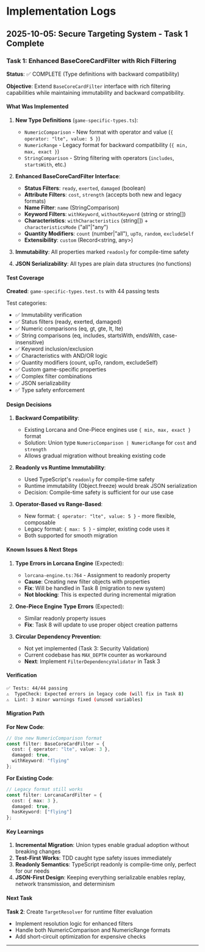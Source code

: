 # Implementation Logs

## 2025-10-05: Secure Targeting System - Task 1 Complete

### Task 1: Enhanced BaseCoreCardFilter with Rich Filtering

**Status**: ✅ COMPLETE (Type definitions with backward compatibility)

**Objective**: Extend `BaseCoreCardFilter` interface with rich filtering capabilities while maintaining immutability and backward compatibility.

#### What Was Implemented

1. **New Type Definitions** (`game-specific-types.ts`):
   - `NumericComparison` - New format with operator and value (`{ operator: "lte", value: 5 }`)
   - `NumericRange` - Legacy format for backward compatibility (`{ min, max, exact }`)
   - `StringComparison` - String filtering with operators (`includes`, `startsWith`, etc.)

2. **Enhanced BaseCoreCardFilter Interface**:
   - **Status Filters**: `ready`, `exerted`, `damaged` (boolean)
   - **Attribute Filters**: `cost`, `strength` (accepts both new and legacy formats)
   - **Name Filter**: `name` (StringComparison)
   - **Keyword Filters**: `withKeyword`, `withoutKeyword` (string or string[])
   - **Characteristics**: `withCharacteristics` (string[]) + `characteristicsMode` ("all"|"any")
   - **Quantity Modifiers**: `count` (number|"all"), `upTo`, `random`, `excludeSelf`
   - **Extensibility**: `custom` (Record<string, any>)

3. **Immutability**: All properties marked `readonly` for compile-time safety

4. **JSON Serializability**: All types are plain data structures (no functions)

#### Test Coverage

**Created**: `game-specific-types.test.ts` with 44 passing tests

Test categories:
- ✅ Immutability verification
- ✅ Status filters (ready, exerted, damaged)
- ✅ Numeric comparisons (eq, gt, gte, lt, lte)
- ✅ String comparisons (eq, includes, startsWith, endsWith, case-insensitive)
- ✅ Keyword inclusion/exclusion
- ✅ Characteristics with AND/OR logic
- ✅ Quantity modifiers (count, upTo, random, excludeSelf)
- ✅ Custom game-specific properties
- ✅ Complex filter combinations
- ✅ JSON serializability
- ✅ Type safety enforcement

#### Design Decisions

1. **Backward Compatibility**: 
   - Existing Lorcana and One-Piece engines use `{ min, max, exact }` format
   - Solution: Union type `NumericComparison | NumericRange` for `cost` and `strength`
   - Allows gradual migration without breaking existing code

2. **Readonly vs Runtime Immutability**:
   - Used TypeScript's `readonly` for compile-time safety
   - Runtime immutability (Object.freeze) would break JSON serialization
   - Decision: Compile-time safety is sufficient for our use case

3. **Operator-Based vs Range-Based**:
   - New format: `{ operator: "lte", value: 5 }` - more flexible, composable
   - Legacy format: `{ max: 5 }` - simpler, existing code uses it
   - Both supported for smooth migration

#### Known Issues & Next Steps

1. **Type Errors in Lorcana Engine** (Expected):
   - `lorcana-engine.ts:764` - Assignment to readonly property
   - **Cause**: Creating new filter objects with properties
   - **Fix**: Will be handled in Task 8 (migration to new system)
   - **Not blocking**: This is expected during incremental migration

2. **One-Piece Engine Type Errors** (Expected):
   - Similar readonly property issues
   - **Fix**: Task 8 will update to use proper object creation patterns

3. **Circular Dependency Prevention**:
   - Not yet implemented (Task 3: Security Validation)
   - Current codebase has `MAX_DEPTH` counter as workaround
   - **Next**: Implement `FilterDependencyValidator` in Task 3

#### Verification

```bash
✅ Tests: 44/44 passing
⚠️  TypeCheck: Expected errors in legacy code (will fix in Task 8)
⚠️  Lint: 3 minor warnings fixed (unused variables)
```

#### Migration Path

**For New Code**:
```typescript
// Use new NumericComparison format
const filter: BaseCoreCardFilter = {
  cost: { operator: "lte", value: 3 },
  damaged: true,
  withKeyword: "flying"
};
```

**For Existing Code**:
```typescript
// Legacy format still works
const filter: LorcanaCardFilter = {
  cost: { max: 3 },
  damaged: true,
  hasKeyword: ["flying"]
};
```

#### Key Learnings

1. **Incremental Migration**: Union types enable gradual adoption without breaking changes
2. **Test-First Works**: TDD caught type safety issues immediately
3. **Readonly Semantics**: TypeScript readonly is compile-time only, perfect for our needs
4. **JSON-First Design**: Keeping everything serializable enables replay, network transmission, and determinism

#### Next Task

**Task 2**: Create `TargetResolver` for runtime filter evaluation
- Implement resolution logic for enhanced filters
- Handle both NumericComparison and NumericRange formats
- Add short-circuit optimization for expensive checks

---

